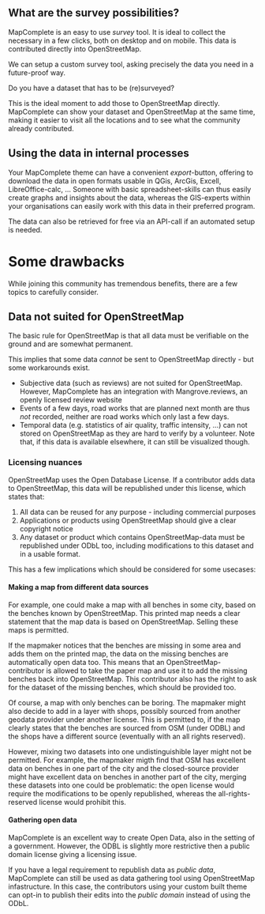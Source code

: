 

What are the survey possibilities?
----

MapComplete is an easy to use _survey_ tool. It is ideal to collect the necessary in a few clicks, both on desktop and on mobile. This data is contributed directly into OpenStreetMap.

We can setup a custom survey tool, asking precisely the data you need in a future-proof way.

Do you have a dataset that has to be (re)surveyed?

This is the ideal moment to add those to OpenStreetMap directly.
MapComplete can show your dataset and OpenStreetMap at the same time, making it easier to visit all the locations and to see what the community already contributed.



Using the data in internal processes
------------------------------------

Your MapComplete theme can have a convenient _export_-button, offering to download the data in open formats usable in QGis, ArcGis, Excell, LibreOffice-calc, ...
Someone with basic spreadsheet-skills can thus easily create graphs and insights about the data, whereas the GIS-experts within your organisations can easily work with this data in their preferred program.

The data can also be retrieved for free via an API-call if an automated setup is needed.


Some drawbacks
===========================

While joining this community has tremendous benefits, there are a few topics to carefully consider.

## Data not suited for OpenStreetMap

The basic rule for OpenStreetMap is that all data must be verifiable on the ground and are somewhat permanent.

This implies that some data _cannot_ be sent to OpenStreetMap directly - but some workarounds exist.

- Subjective data (such as reviews) are not suited for OpenStreetMap. However, MapComplete has an integration with Mangrove.reviews, an openly licensed review website
- Events of a few days, road works that are planned next month are thus _not_ recorded, neither are road works which only last a few days.
- Temporal data (e.g. statistics of air quality, traffic intensity, ...) can not stored on OpenStreetMap as they are hard to verify by a volunteer. Note that, if this data is available elsewhere, it can still be visualized though.


### Licensing nuances

OpenStreetMap uses the Open Database License. If a contributor adds data to OpenStreetMap, this data will be republished under this license, which states that:

1. All data can be reused for any purpose - including commercial purposes
2. Applications or products using OpenStreetMap should give a clear copyright notice
3. Any dataset or product which contains OpenStreetMap-data must be republished under ODbL too, including modifications to this dataset and in a usable format.

This has a few implications which should be considered for some usecases:

#### Making a map from different data sources

For example, one could make a map with all benches in some city, based on the benches known by OpenStreetMap. This printed map needs a clear statement that the map data is based on OpenStreetMap.
Selling these maps is permitted.

If the mapmaker notices that the benches are missing in some area and adds them on the printed map, the data on the missing benches are automatically open data too. This means that an OpenStreetMap-contributor is allowed to take the paper map and use it to add the missing benches back into OpenStreetMap.
This contributor also has the right to ask for the dataset of the missing benches, which should be provided too.

Of course, a map with only benches can be boring. The mapmaker might also decide to add in a layer with shops, possibly sourced from another geodata provider under another license.
This is permitted to, if the map clearly states that the benches are sourced from OSM (under ODBL) and the shops have a different source (eventually with an all rights reserved).

However, mixing two datasets into one undistinguishible layer might not be permitted. For example, the mapmaker migth find that OSM has excellent data on benches in one part of the city and the closed-source provider might have excellent data on benches in another part of the city, merging these datasets into one could be problematic:
the open license would require the modifications to be openly republished, whereas the all-rights-reserved license would prohibit this.


#### Gathering open data

MapComplete is an excellent way to create Open Data, also in the setting of a government.
However, the ODBL is slightly more restrictive then a public domain license giving a licensing issue.

If you have a legal requirement to republish data as _public data_, MapComplete can still be used as data gathering tool using OpenStreetMap infastructure. In this case, the contributors using your custom built theme can opt-in to publish their edits into the _public domain_ instead of using the ODbL.

